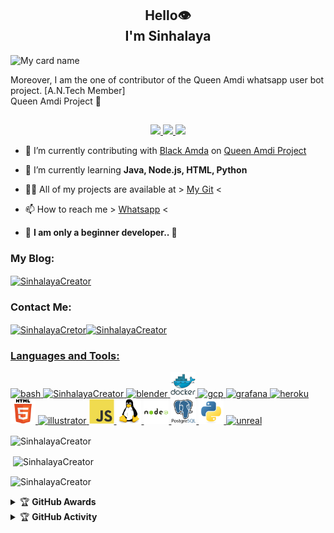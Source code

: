 <h2 align="center">Hello👁<br>I'm Sinhalaya</h1>

![My card name](https://cardivo.vercel.app/api?name=Sinhɑlɑyɑ%20Creɑtor&description=Hi,%20Welcome%20to%20my%20profile❤️%20I%27m%20a%20simple%20developer...💢%5B%20Co%20Admin%20%E2%80%93%20Team%20Queen%20Amdi%20|%20A.N.%20Tech%20Crew%20Member%5D%&image=https://i.ibb.co/X23tGzn/20210908-202859.png&backgroundColor=%23ecf0f1&instagram=sinhalaya_official_&facebook=sinhalayaofficial&github=SinhalayaCreator&pattern=leaf&colorPattern=%23eaeaea)

<h7 align="left">Moreover, I am the one of contributor of the Queen Amdi whatsapp user bot project. [A.N.Tech Member] <br>Queen Amdi Project 👸</h7>

##
<p align="center">
  <a href="https://github.com/SinhalayaCreator">
    <img src="https://komarev.com/ghpvc/?username=SinhalayaCreator&label=Profile%20views&color=ff69b4&label=Profile+Views&style=plastic">

  </a>
  <a href="https://github.com/SinhalayaCreator?tab=stars">
    <img src="https://img.shields.io/github/stars/SinhalayaCreator?color=ff69b4&label=Stars&style=plastic">

  </a>
  <a href="https://github.com/SinhalayaCreator?tab=followers">
    <img src="https://img.shields.io/github/followers/SinhalayaCreator?color=ff69b4&label=Followers&style=plastic">

  </a>
</p>


- 🔭 I’m currently contributing with [Black Amda](https://github.com/BlackAmda) on [Queen Amdi Project](https://github.com/BlackAmda/QueenAmdi)

- 🌱 I’m currently learning **Java, Node.js, HTML, Python**

- 👨‍💻 All of my projects are available at > [My Git](https://github.com/SinhalayaCreator/) <

- 📫 How to reach me > [Whatsapp](https://wa.me/+94719077818) <

- 💫 **I am only a beginner developer.. 🌆**

<h3 align="left">My Blog:</h3>
<a href="https://sinhalayaofficial.blogspot.com" target="blank"><img align="center" src="https://i.ibb.co/JHv2nCz/icons8-blogger-240.png" alt="SinhalayaCreator" height="40" width="40" /></a>
<h3 align="left">Contact Me:</h3>
<p align="left">
<a href="https://www.instagram.com/sinhalaya_official_/" target="blank"><img align="center" src="https://cdn.jsdelivr.net/npm/simple-icons@3.0.1/icons/instagram.svg" alt="SinhalayaCretor" height="30" width="40" /></a><a href="https://wa.me/+94719077818" target="blank"><img align="center" src="https://cdn.jsdelivr.net/npm/simple-icons@3.0.1/icons/whatsapp.svg" alt="SinhalayaCreator" height="30" width="40" </a>


</p>

<h3 align="left">Languages and Tools:</h3>
<p align="left"> <a href="https://www.gnu.org/software/bash/" target="_blank"> <img src="https://www.vectorlogo.zone/logos/gnu_bash/gnu_bash-icon.svg" alt="bash" width="40" height="40"/> </a> <a href="https://sinhalayaofficial.blogspot.com" target="_blank"><img src="https://i.ibb.co/JHv2nCz/icons8-blogger-240.png" alt="SinhalayaCreator" height="40" width="40" /></a><a href="https://www.blender.org/" target="_blank"> <img src="https://download.blender.org/branding/community/blender_community_badge_white.svg" alt="blender" width="40" height="40"/> </a> <a href="https://www.docker.com/" target="_blank"> <img src="https://raw.githubusercontent.com/devicons/devicon/master/icons/docker/docker-original-wordmark.svg" alt="docker" width="40" height="40"/> </a> <a href="https://cloud.google.com" target="_blank"> <img src="https://www.vectorlogo.zone/logos/google_cloud/google_cloud-icon.svg" alt="gcp" width="40" height="40"/> </a> <a href="https://grafana.com" target="_blank"> <img src="https://www.vectorlogo.zone/logos/grafana/grafana-icon.svg" alt="grafana" width="40" height="40"/> </a> <a href="https://heroku.com" target="_blank"> <img src="https://www.vectorlogo.zone/logos/heroku/heroku-icon.svg" alt="heroku" width="40" height="40"/> </a> <a href="https://www.w3.org/html/" target="_blank"> <img src="https://raw.githubusercontent.com/devicons/devicon/master/icons/html5/html5-original-wordmark.svg" alt="html5" width="40" height="40"/> </a> <a href="https://www.adobe.com/in/products/illustrator.html" target="_blank"> <img src="https://www.vectorlogo.zone/logos/adobe_illustrator/adobe_illustrator-icon.svg" alt="illustrator" width="40" height="40"/> </a> <a href="https://developer.mozilla.org/en-US/docs/Web/JavaScript" target="_blank"> <img src="https://raw.githubusercontent.com/devicons/devicon/master/icons/javascript/javascript-original.svg" alt="javascript" width="40" height="40"/> </a> <a href="https://www.linux.org/" target="_blank"> <img src="https://raw.githubusercontent.com/devicons/devicon/master/icons/linux/linux-original.svg" alt="linux" width="40" height="40"/> </a> <a href="https://nodejs.org" target="_blank"> <img src="https://raw.githubusercontent.com/devicons/devicon/master/icons/nodejs/nodejs-original-wordmark.svg" alt="nodejs" width="40" height="40"/> </a> <a href="https://www.postgresql.org" target="_blank"> <img src="https://raw.githubusercontent.com/devicons/devicon/master/icons/postgresql/postgresql-original-wordmark.svg" alt="postgresql" width="40" height="40"/> </a> <a href="https://www.python.org" target="_blank"> <img src="https://raw.githubusercontent.com/devicons/devicon/master/icons/python/python-original.svg" alt="python" width="40" height="40"/> </a> <a href="https://unrealengine.com/" target="_blank"> <img src="https://raw.githubusercontent.com/kenangundogan/fontisto/036b7eca71aab1bef8e6a0518f7329f13ed62f6b/icons/svg/brand/unreal-engine.svg" alt="unreal" width="40" height="40"/> </a> </p>

<p><img align="center" src="https://github-readme-stats.vercel.app/api/top-langs?username=SinhalayaCreator&show_icons=true&layout=compact&theme=highcontrast" alt="SinhalayaCreator" /></p>

<p>&nbsp;<img align="center" src="https://github-readme-stats.vercel.app/api?username=SinhalayaCreator&show_icons=true&theme=highcontrast" alt="SinhalayaCreator" /></p>

<p><img align="center" src="https://github-readme-streak-stats.herokuapp.com/?user=SinhalayaCreator&theme=highcontrast" alt="SinhalayaCreator" /></p>
</details>

<details>
    <summary>&#127942 <b>GitHub Awards</b></summary><br/>

![Github Trophy](https://github-profile-trophy.vercel.app/?username=SinhalayaCreator)

</details>

<details>
    <summary>&#127942 <b>GitHub Activity</b></summary><br/>

![Metrics](https://metrics.lecoq.io/SinhalayaCreator?template=classic&followup=1&isocalendar=1&languages=1&isocalendar.duration=half-year&config.timezone=IndiaStandardTime%2FIstanbul)

[![News](https://github-readme-stats.vercel.app/api/pin/?username=SinhalayaCreator&theme=highcontrast&repo=QueenAmdi)](https://github.com/BlackAmda/QueenAmdi)

</details>


